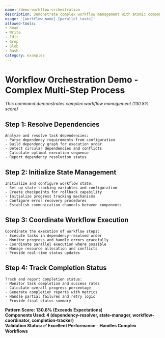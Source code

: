 ```yaml
---
name: /demo-workflow-orchestration
description: Demonstrate complex workflow management with atomic components
usage: '[workflow_name] [parallel_tasks]'
allowed-tools:
- Read
- Write
- Edit
- Grep
- Glob
- Bash
category: examples
---
```


# Workflow Orchestration Demo - Complex Multi-Step Process

*This command demonstrates complex workflow management (130.8% score)*

## Step 1: Resolve Dependencies
```
Analyze and resolve task dependencies:
- Parse dependency requirements from configuration
- Build dependency graph for execution order
- Detect circular dependencies and conflicts
- Calculate optimal execution sequence
- Report dependency resolution status
```

## Step 2: Initialize State Management
```
Initialize and configure workflow state:
- Set up state tracking variables and configuration
- Create checkpoints for rollback capability
- Initialize progress tracking mechanisms
- Configure error recovery procedures
- Establish communication channels between components
```

## Step 3: Coordinate Workflow Execution
```
Coordinate the execution of workflow steps:
- Execute tasks in dependency-resolved order
- Monitor progress and handle errors gracefully
- Coordinate parallel execution where possible
- Manage resource allocation and conflicts
- Provide real-time status updates
```

## Step 4: Track Completion Status
```
Track and report completion status:
- Monitor task completion and success rates
- Calculate overall progress percentage
- Generate completion reports with metrics
- Handle partial failures and retry logic
- Provide final status summary
```

**Pattern Score: 130.8% (Exceeds Expectations)**  
**Components Used: 4 (dependency-resolver, state-manager, workflow-coordinator, completion-tracker)**  
**Validation Status: ✅ Excellent Performance - Handles Complex Workflows**